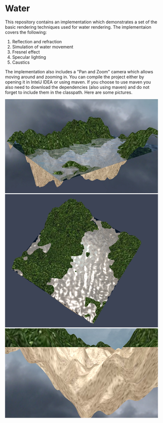 # Water
This repository contains an implementation which demonstrates a set of the basic rendering techniques used for water rendering. 
The implementaion covers the following:
1.	Reflection and refraction
2.	Simulation of water movement
3.	Fresnel effect
4.	Specular lighting
5.	Caustics

The implementation also includes a "Pan and Zoom" camera which allows moving around and zooming in. 
You can compile the project either by opening it in IntelJ IDEA or using maven. 
If you choose to use maven you also need to download the dependencies (also using maven) and do not forget to include them in the classpath.
Here are some pictures.

![Picture 1](/paper/pictures/30improvedFresnel.jpg)
![Picture 2](/paper/pictures/33specularHighlightsEffect.jpg)
![Picture 3](/paper/pictures/35withCaustics.jpg)


